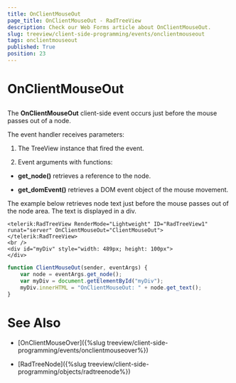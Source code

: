 ```yaml
---
title: OnClientMouseOut
page_title: OnClientMouseOut - RadTreeView
description: Check our Web Forms article about OnClientMouseOut.
slug: treeview/client-side-programming/events/onclientmouseout
tags: onclientmouseout
published: True
position: 23
---
```


# OnClientMouseOut



## 

The **OnClientMouseOut** client-side event occurs just before the mouse passes out of a node.

The event handler receives parameters:

1. The TreeView instance that fired the event.

1. Event arguments with functions:

* **get_node()** retrieves a reference to the node.

* **get_domEvent()** retrieves a DOM event object of the mouse movement.

The example below retrieves node text just before the mouse passes out of the node area. The text is displayed in a div.

````ASPNET
<telerik:RadTreeView RenderMode="Lightweight" ID="RadTreeView1" runat="server" OnClientMouseOut="ClientMouseOut">
</telerik:RadTreeView>
<br />
<div id="myDiv" style="width: 489px; height: 100px">
</div>
````
````JavaScript
function ClientMouseOut(sender, eventArgs) {
	var node = eventArgs.get_node();
	var myDiv = document.getElementById("myDiv");
	myDiv.innerHTML = "OnClientMouseOut: " + node.get_text();
}
````



# See Also

 * [OnClientMouseOver]({%slug treeview/client-side-programming/events/onclientmouseover%})

 * [RadTreeNode]({%slug treeview/client-side-programming/objects/radtreenode%})
